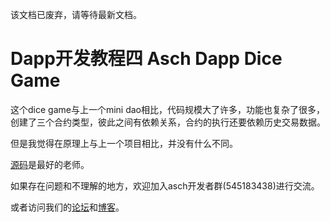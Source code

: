 该文档已废弃，请等待最新文档。
# Dapp开发教程四 Asch Dapp Dice Game

这个dice game与上一个mini dao相比，代码规模大了许多，功能也复杂了很多，创建了三个合约类型，彼此之间有依赖关系，合约的执行还要依赖历史交易数据。

但是我觉得在原理上与上一个项目相比，并没有什么不同。

[源码](https://github.com/sqfasd/asch-dice-game-dapp)是最好的老师。

如果存在问题和不理解的地方，欢迎加入asch开发者群(545183438)进行交流。

或者访问我们的[论坛](forum.asch.so)和[博客](blog.asch.so)。
